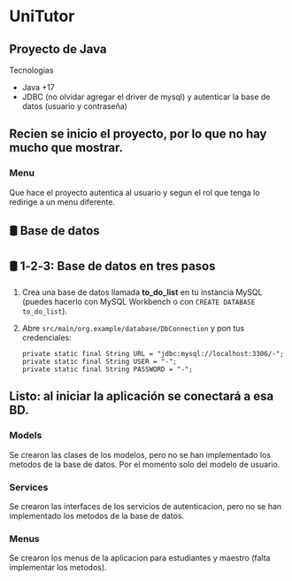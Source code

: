 # UniTutor



## Proyecto de Java
Tecnologias
* Java +17
* JDBC (no olvidar agregar el driver de mysql) y autenticar la base de datos (usuario y contraseña)


## Recien se inicio el proyecto, por lo que no hay mucho que mostrar.

### Menu

Que hace el proyecto autentica al usuario y segun el rol que tenga lo redirige a un menu diferente.

## 🛢️ Base de datos

## 🛢️ 1‑2‑3: Base de datos en tres pasos

1.  Crea una base de datos llamada **to_do_list** en tu instancia MySQL  
    (puedes hacerlo con MySQL Workbench o con `CREATE DATABASE to_do_list`).
2.  Abre `src/main/org.example/database/DbConnection` y pon tus credenciales:

    ```
    private static final String URL = "jdbc:mysql://localhost:3306/-";
    private static final String USER = "-";
    private static final String PASSWORD = "-";
    ```

Listo: al iniciar la aplicación se conectará a esa BD.
---

### Models
Se crearon las clases de los modelos, pero no se han implementado los metodos de la base de datos.
Por el momento solo del modelo de usuario.

### Services
Se crearon las interfaces de los servicios de autenticacion, pero no se han implementado los metodos de la base de datos.

### Menus
Se crearon  los menus de la aplicacion para estudiantes y maestro (falta implementar los metodos).



